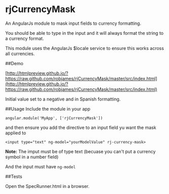 rjCurrencyMask
==========

An AngularJs module to mask input fields to currency formatting.

You should be able to type in the input and it will always format the string to a currency format.

This module uses the AngularJs $locale service to ensure this works across all currencies.

##Demo

[http://htmlpreview.github.io/?https://raw.github.com/robjames/rjCurrencyMask/master/src/index.html](http://htmlpreview.github.io/?https://raw.github.com/robjames/rjCurrencyMask/master/src/index.html)

Initial value set to a negative and in Spanish formatting.

##Usage
Include the module in your app

`angular.module('MyApp', ['rjCurrencyMask'])`

and then ensure you add the directive to an input field yu want the mask applied to 

`<input type="text" ng-model="yourModelValue" rj-currency-mask>`

**Note:** The imput must be of type text (becuase you can't put a currency symbol in a number field)

And the input must have `ng-model`

##Tests

Open the SpecRunner.html in a browser.
